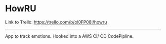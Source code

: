 # HowRU

Link to Trello: https://trello.com/b/ol0FP08l/howru

___

App to track emotions. Hooked into a AWS CI/ CD CodePipline.
